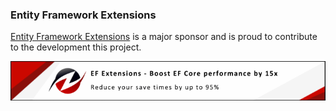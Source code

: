 ### Entity Framework Extensions

[Entity Framework Extensions](https://entityframework-extensions.net/?utm_source=simoncropp&utm_medium=Verify.Flurl) is a major sponsor and is proud to contribute to the development this project.

[![Entity Framework Extensions](https://raw.githubusercontent.com/VerifyTests/Verify.Flurl/refs/heads/main/docs/zzz.png)](https://entityframework-extensions.net/?utm_source=simoncropp&utm_medium=Verify.Flurl)